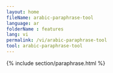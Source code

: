 ```yaml
---
layout: home
fileName: arabic-paraphrase-tool
language: ar
folderName : features
lang: vi
permalink: /vi/arabic-paraphrase-tool
tool: arabic-paraphrase-tool
---
```

{% include section/paraphrase.html %}